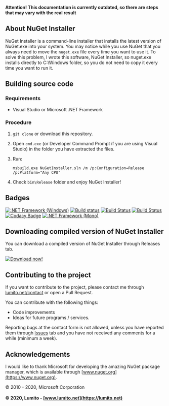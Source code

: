 **Attention! This documentation is currently outdated, so there are steps that may vary with the real result**
## About NuGet Installer
NuGet Installer is a command-line installer that installs the latest version of NuGet.exe into your system. You may notice while you use NuGet that you always need to move the `nuget.exe` file every time you want to use it. To solve this problem, I wrote this software, NuGet Installer, so nuget.exe installs directly to C:\Windows folder, so you do not need to copy it every time you want to run it.

## Building source code
### Requirements
-   Visual Studio or Microsoft .NET Framework

### Procedure
1.  `git clone` or download this repository.

2.  Open `cmd.exe` (or Developer Command Prompt if you are using Visual Studio) in the folder you have extracted the files.

3.  Run:

    ```batch
    msbuild.exe NuGetInstaller.sln /m /p:Configuration=Release /p:Platform="Any CPU"
    ```

4.  Check `bin\Release` folder and enjoy NuGet Installer!

## Badges
[![.NET Framework (Windows)](https://github.com/LumitoLuma/NuGetInstaller/workflows/.NET%20Framework%20(Windows)/badge.svg)](https://github.com/LumitoLuma/NuGetInstaller/actions?query=workflow%3A%22.NET+Framework+%28Windows%29%22) [![Build status](https://ci.appveyor.com/api/projects/status/bkdtonymj7ayhm2h?svg=true)](https://ci.appveyor.com/project/LumitoLuma/NuGetInstaller) [![Build Status](https://lumito.visualstudio.com/GitHub/_apis/build/status/LumitoLuma.NuGetInstaller?branchName=master)](https://lumito.visualstudio.com/GitHub/_build/latest?definitionId=14&branchName=master) [![Build Status](https://travis-ci.com/LumitoLuma/NuGetInstaller.svg?branch=master)](https://travis-ci.com/LumitoLuma/NuGetInstaller) [![Codacy Badge](https://app.codacy.com/project/badge/Grade/8dff8f4225114d29bc7d7c31c4a0ff42)](https://www.codacy.com/manual/LumitoLuma/NuGetInstaller?utm_source=github.com&amp;utm_medium=referral&amp;utm_content=LumitoLuma/NugetInstaller&amp;utm_campaign=Badge_Grade) [![.NET Framework (Mono)](https://github.com/LumitoLuma/NuGetInstaller/workflows/.NET%20Framework%20(Mono)/badge.svg)](https://github.com/LumitoLuma/NuGetInstaller/actions?query=workflow%3A%22.NET+Framework+%28Mono%29%22)

## Downloading compiled version of NuGet Installer
You can download a compiled version of NuGet Installer through Releases tab.

[![Download now!](https://img.shields.io/badge/Download-now-green.svg?style=flat-square)](https://github.com/LumitoLuma/NuGetInstaller/releases)

## Contributing to the project
If you want to contribute to the project, please contact me through [lumito.net/contact](https://lumito.net/contact) or open a Pull Request.

You can contribute with the following things:

-   Code improvements
-   Ideas for future programs / services.

Reporting bugs at the contact form is not allowed, unless you have reported them through [Issues](https://github.com/LumitoLuma/NuGetInstaller/issues) tab and you have not received any comments for a while (minimum a week).

## Acknowledgements
I would like to thank Microsoft for developing the amazing NuGet package manager, which is available through [www.nuget.org](https://www.nuget.org).

© 2010 - 2020, Microsoft Corporation
<br><br>
**© 2020, Lumito - [www.lumito.net](https://lumito.net)**
